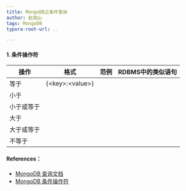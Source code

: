 ```yaml
---
title: MongoDB之条件查询
author: 赵旭山
tags: MongoDB
typora-root-url: ..

---
```




#### 1. 条件操作符



| 操作       | 格式              | 范例 | RDBMS中的类似语句 |
| ---------- | ----------------- | ---- | ----------------- |
| 等于       | {\<key>:\<value>} |      |                   |
| 小于       |                   |      |                   |
| 小于或等于 |                   |      |                   |
| 大于       |                   |      |                   |
| 大于或等于 |                   |      |                   |
| 不等于     |                   |      |                   |













#### References：

* [MongoDB 查询文档](https://www.runoob.com/mongodb/mongodb-query.html)
* [MongoDB 条件操作符](https://www.runoob.com/mongodb/mongodb-operators.html)